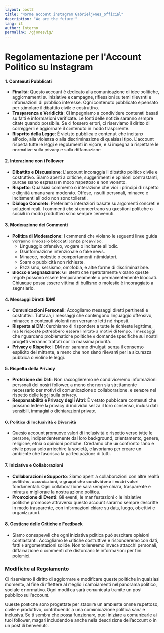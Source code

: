 ```yaml
---
layout: post2
title: "Norme account instagram Gabrieljones_official"
description: "We are the future!"
lang: it
author: Interno
permalink: /gjones/ig/
---
```

# Regolamentazione per l'Account Politico su Instagram

#### 1. **Contenuti Pubblicati**
- **Finalità**: Questo account è dedicato alla comunicazione di idee politiche, aggiornamenti su iniziative e campagne, riflessioni su temi rilevanti e informazioni di pubblico interesse. Ogni contenuto pubblicato è pensato per stimolare il dibattito civile e costruttivo.
- **Trasparenza e Veridicità**: Ci impegniamo a condividere contenuti basati su fatti e informazioni verificate. Le fonti delle notizie saranno sempre citate quando possibile. Se ci fossero errori, ci riserviamo il diritto di correggerli e aggiornare il contenuto in modo trasparente.
- **Rispetto della Legge**: È vietato pubblicare contenuti che incitano all'odio, alla violenza o alla discriminazione di qualsiasi tipo. L'account rispetta tutte le leggi e regolamenti in vigore, e si impegna a rispettare le normative sulla privacy e sulla diffamazione.
  
#### 2. **Interazione con i Follower**
- **Dibattito e Discussione**: L'account incoraggia il dibattito politico civile e costruttivo. Siamo aperti a critiche, suggerimenti e opinioni contrastanti, purché siano espressi in modo rispettoso e non violento.
- **Rispetto**: Qualsiasi commento o interazione che violi i principi di rispetto e dignità umana sarà moderato. Offese, insulti personali, minacce e incitamenti all'odio non sono tollerati.
- **Dialogo Concreto**: Preferiamo interazioni basate su argomenti concreti e soluzioni reali. I commenti che si concentrano su questioni politiche o sociali in modo produttivo sono sempre benvenuti.

#### 3. **Moderazione dei Commenti**
- **Politica di Moderazione**: I commenti che violano le seguenti linee guida verranno rimossi o bloccati senza preavviso:
  - Linguaggio offensivo, volgare o incitante all'odio.
  - Disinformazione intenzionale o fake news.
  - Minacce, molestie o comportamenti intimidatori.
  - Spam o pubblicità non richieste.
  - Razzismo, sessismo, omofobia, e altre forme di discriminazione.
- **Blocco e Segnalazione**: Gli utenti che ripetutamente violano queste regole possono essere temporaneamente o permanentemente bloccati. Chiunque possa essere vittima di bullismo o molestie è incoraggiato a segnalarlo.

#### 4. **Messaggi Diretti (DM)**
- **Comunicazioni Personali**: Accogliamo messaggi diretti pertinenti e costruttivi. Tuttavia, i messaggi che contengono linguaggio offensivo, minacce o contenuti violenti non verranno letti né risposti.
- **Risposta ai DM**: Cerchiamo di rispondere a tutte le richieste legittime, ma le risposte potrebbero essere limitate a motivi di tempo. I messaggi che riguardano problematiche politiche o domande specifiche sui nostri progetti verranno trattati con la massima priorità.
- **Privacy e Rispetto**: I DM non saranno divulgati senza il consenso esplicito del mittente, a meno che non siano rilevanti per la sicurezza pubblica o violino le leggi.

#### 5. **Rispetto della Privacy**
- **Protezione dei Dati**: Non raccoglieremo né condivideremo informazioni personali dei nostri follower, a meno che non sia strettamente necessario per motivi di comunicazione o collaborazione, e sempre nel rispetto delle leggi sulla privacy.
- **Responsabilità e Privacy degli Altri**: È vietato pubblicare contenuti che possano ledere la privacy di individui senza il loro consenso, inclusi dati sensibili, immagini o dichiarazioni private.

#### 6. **Politica di Inclusività e Diversità**
- Questo account promuove valori di inclusività e rispetto verso tutte le persone, indipendentemente dal loro background, orientamento, genere, religione, etnia o opinioni politiche. Crediamo che un confronto sano e civile possa solo arricchire la società, e lavoriamo per creare un ambiente che favorisca la partecipazione di tutti.
  
#### 7. **Iniziative e Collaborazioni**
- **Collaborazioni e Supporto**: Siamo aperti a collaborazioni con altre realtà politiche, associazioni, o gruppi che condividono i nostri valori fondamentali. Ogni collaborazione sarà sempre chiara, trasparente e mirata a migliorare la nostra azione politica.
- **Promozione di Eventi**: Gli eventi, le manifestazioni o le iniziative politiche promosse attraverso questo account saranno sempre descritte in modo trasparente, con informazioni chiare su data, luogo, obiettivi e organizzatori.

#### 8. **Gestione delle Critiche e Feedback**
- Siamo consapevoli che ogni iniziativa politica può suscitare opinioni contrastanti. Accogliamo le critiche costruttive e risponderemo con dati, fatti e argomentazioni solide. Non tollereremo invece attacchi personali, diffamazione o commenti che distorcano le informazioni per fini polemici.


### **Modifiche al Regolamento**
Ci riserviamo il diritto di aggiornare e modificare queste politiche in qualsiasi momento, al fine di riflettere al meglio i cambiamenti nel panorama politico, sociale e normativo. Ogni modifica sarà comunicata tramite un post pubblico sull'account.


Queste politiche sono progettate per stabilire un ambiente online rispettoso, civile e produttivo, contribuendo a una comunicazione politica sana e inclusiva. Se ti sembra che possa funzionare, puoi iniziare a comunicarle ai tuoi follower, magari includendole anche nella descrizione dell’account o in un post di benvenuto.
